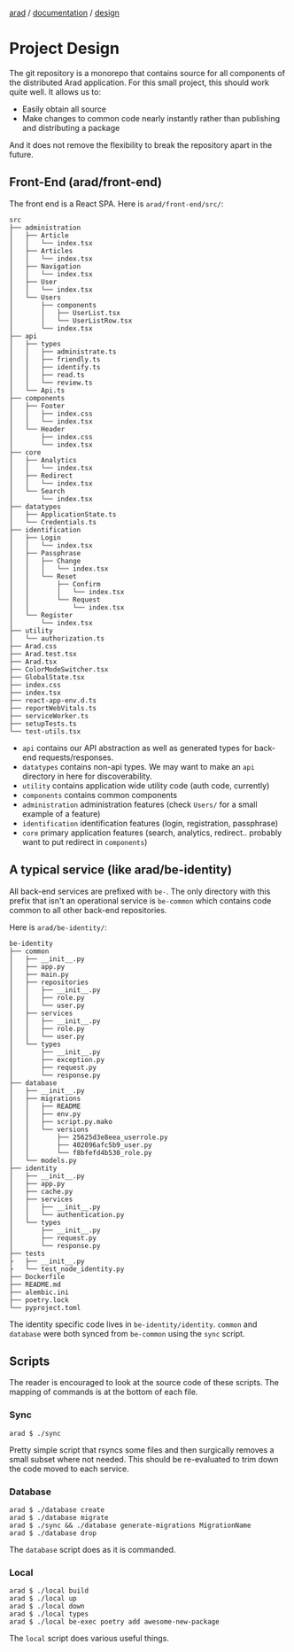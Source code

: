[arad](../../../../README.md) / [documentation](../README.md) / [design](./README.md)

# Project Design

The git repository is a monorepo that contains source for all components of the distributed Arad application. For this
small project, this should work quite well. It allows us to:

- Easily obtain all source
- Make changes to common code nearly instantly rather than publishing and distributing a package

And it does not remove the flexibility to break the repository apart in the future.

## Front-End (arad/front-end)

The front end is a React SPA. Here is `arad/front-end/src/`:

```
src
├── administration
│   ├── Article
│   │   └── index.tsx
│   ├── Articles
│   │   └── index.tsx
│   ├── Navigation
│   │   └── index.tsx
│   ├── User
│   │   └── index.tsx
│   └── Users
│       ├── components
│       │   ├── UserList.tsx
│       │   └── UserListRow.tsx
│       └── index.tsx
├── api
│   ├── types
│   │   ├── administrate.ts
│   │   ├── friendly.ts
│   │   ├── identify.ts
│   │   ├── read.ts
│   │   └── review.ts
│   └── Api.ts
├── components
│   ├── Footer
│   │   ├── index.css
│   │   └── index.tsx
│   └── Header
│       ├── index.css
│       └── index.tsx
├── core
│   ├── Analytics
│   │   └── index.tsx
│   ├── Redirect
│   │   └── index.tsx
│   └── Search
│       └── index.tsx
├── datatypes
│   ├── ApplicationState.ts
│   └── Credentials.ts
├── identification
│   ├── Login
│   │   └── index.tsx
│   ├── Passphrase
│   │   ├── Change
│   │   │   └── index.tsx
│   │   └── Reset
│   │       ├── Confirm
│   │       │   └── index.tsx
│   │       └── Request
│   │           └── index.tsx
│   └── Register
│       └── index.tsx
├── utility
│   └── authorization.ts
├── Arad.css
├── Arad.test.tsx
├── Arad.tsx
├── ColorModeSwitcher.tsx
├── GlobalState.tsx
├── index.css
├── index.tsx
├── react-app-env.d.ts
├── reportWebVitals.ts
├── serviceWorker.ts
├── setupTests.ts
└── test-utils.tsx
```

- `api` contains our API abstraction as well as generated types for back-end requests/responses.
- `datatypes` contains non-api types. We may want to make an `api` directory in here for discoverability.
- `utility` contains application wide utility code (auth code, currently)
- `components` contains common components
- `administration` administration features (check `Users/` for a small example of a feature)
- `identification` identification features (login, registration, passphrase)
- `core` primary application features (search, analytics, redirect.. probably want to put redirect in `components`)

## A typical service (like arad/be-identity)

All back-end services are prefixed with `be-`. The only directory with this prefix that isn't an operational service is
`be-common` which contains code common to all other back-end repositories.

Here is `arad/be-identity/`:

```
be-identity
├── common
│   ├── __init__.py
│   ├── app.py
│   ├── main.py
│   ├── repositories
│   │   ├── __init__.py
│   │   ├── role.py
│   │   └── user.py
│   ├── services
│   │   ├── __init__.py
│   │   ├── role.py
│   │   └── user.py
│   └── types
│       ├── __init__.py
│       ├── exception.py
│       ├── request.py
│       └── response.py
├── database
│   ├── __init__.py
│   ├── migrations
│   │   ├── README
│   │   ├── env.py
│   │   ├── script.py.mako
│   │   └── versions
│   │       ├── 25625d3e8eea_userrole.py
│   │       ├── 402096afc5b9_user.py
│   │       └── f8bfefd4b530_role.py
│   └── models.py
├── identity
│   ├── __init__.py
│   ├── app.py
│   ├── cache.py
│   ├── services
│   │   ├── __init__.py
│   │   └── authentication.py
│   └── types
│       ├── __init__.py
│       ├── request.py
│       └── response.py
├── tests
├   ├── __init__.py
├   └── test_node_identity.py
├── Dockerfile
├── README.md
├── alembic.ini
├── poetry.lock
└── pyproject.toml
```

The identity specific code lives in `be-identity/identity`. `common` and `database` were both synced from `be-common`
using the `sync` script.

## Scripts

The reader is encouraged to look at the source code of these scripts. The mapping of commands is at the bottom of each
file.

### Sync

```
arad $ ./sync
```

Pretty simple script that rsyncs some files and then surgically removes a small subset where not needed. This should be
re-evaluated to trim down the code moved to each service.

### Database

```
arad $ ./database create
arad $ ./database migrate
arad $ ./sync && ./database generate-migrations MigrationName
arad $ ./database drop
```

The `database` script does as it is commanded.

### Local

```
arad $ ./local build
arad $ ./local up
arad $ ./local down
arad $ ./local types
arad $ ./local be-exec poetry add awesome-new-package
```

The `local` script does various useful things.
